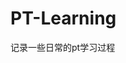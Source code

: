 







































































# PT-Learning
记录一些日常的pt学习过程
